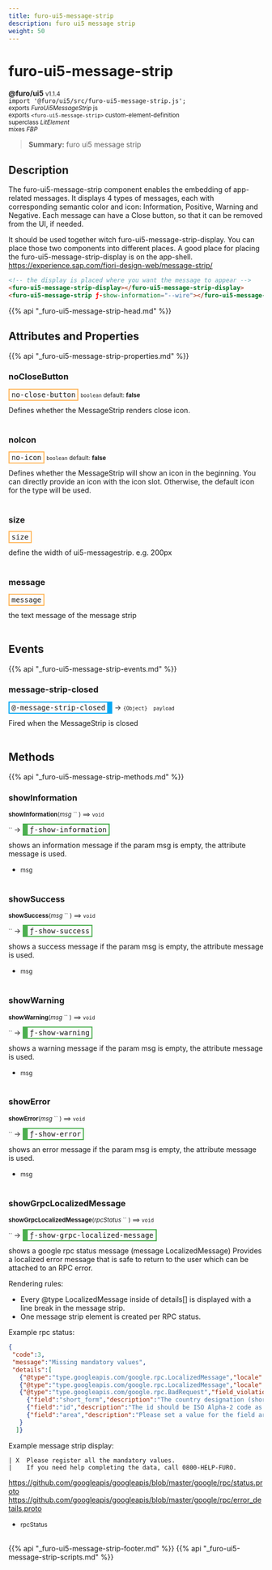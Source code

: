 ```yaml
---
title: furo-ui5-message-strip
description: furo ui5 message strip
weight: 50
---
```


# furo-ui5-message-strip
**@furo/ui5** <small>v1.1.4</small>
<br>`import '@furo/ui5/src/furo-ui5-message-strip.js';`<small>
<br>exports *FuroUi5MessageStrip* js
<br>exports `<furo-ui5-message-strip>` custom-element-definition
<br>superclass *LitElement*
<br> mixes *FBP*</small>

> **Summary:** furo ui5 message strip

## Description

The furo-ui5-message-strip component enables the embedding of app-related messages. It displays 4 types of messages,
each with corresponding semantic color and icon: Information, Positive, Warning and Negative.
Each message can have a Close button, so that it can be removed from the UI, if needed.

It should be used together witch furo-ui5-message-strip-display. You can place those two components into different places.
A good place for placing the furo-ui5-message-strip-display is on the app-shell.
https://experience.sap.com/fiori-design-web/message-strip/

 ```html
 <!-- the display is placed where you want the message to appear -->
 <furo-ui5-message-strip-display></furo-ui5-message-strip-display>
 <furo-ui5-message-strip ƒ-show-information="--wire"></furo-ui5-message-strip>
 ```

{{% api "_furo-ui5-message-strip-head.md" %}}

## Attributes and Properties
{{% api "_furo-ui5-message-strip-properties.md" %}}










### **noCloseButton**

<span  style="border-width:2px; border-style: solid;border-color:  rgb(255, 182, 91);font-family:monospace; padding:2px 4px;">no-close-button</span>
<small>`boolean` default: **false**</small>

Defines whether the MessageStrip renders close icon.
<br><br>

### **noIcon**

<span  style="border-width:2px; border-style: solid;border-color:  rgb(255, 182, 91);font-family:monospace; padding:2px 4px;">no-icon</span>
<small>`boolean` default: **false**</small>

Defines whether the MessageStrip will show an icon in the beginning. You can directly provide an icon with the icon slot. Otherwise, the default icon for the type will be used.
<br><br>



### **size**

<span  style="border-width:2px; border-style: solid;border-color:  rgb(255, 182, 91);font-family:monospace; padding:2px 4px;">size</span>
</small>

define the width of ui5-messagestrip. e.g. 200px
<br><br>

### **message**

<span  style="border-width:2px; border-style: solid;border-color:  rgb(255, 182, 91);font-family:monospace; padding:2px 4px;">message</span>
</small>

the text message of the message strip
<br><br>
## Events
{{% api "_furo-ui5-message-strip-events.md" %}}

### **message-strip-closed**
<span  style="border-width:2px 10px 2px 2px; border-style: solid;border-color:  rgb(2, 168, 244);font-family:monospace; padding:2px 4px;">@-message-strip-closed</span>
→ <small>`{Object}  payload`</small>

 Fired when the MessageStrip is closed
<br><br>

## Methods
{{% api "_furo-ui5-message-strip-methods.md" %}}




### **showInformation**
<small>**showInformation**(*msg* `` ) ⟹ `void`</small>

<small>`` </small> →
<span  style="border-width:2px 2px 2px 10px; border-style: solid;border-color:  rgb(76, 175, 80);font-family:monospace; padding:2px 4px;">ƒ-show-information</span>

shows an information message
if the param msg is empty, the attribute message is used.

- <small>msg </small>
<br><br>

### **showSuccess**
<small>**showSuccess**(*msg* `` ) ⟹ `void`</small>

<small>`` </small> →
<span  style="border-width:2px 2px 2px 10px; border-style: solid;border-color:  rgb(76, 175, 80);font-family:monospace; padding:2px 4px;">ƒ-show-success</span>

shows a success message
if the param msg is empty, the attribute message is used.

- <small>msg </small>
<br><br>

### **showWarning**
<small>**showWarning**(*msg* `` ) ⟹ `void`</small>

<small>`` </small> →
<span  style="border-width:2px 2px 2px 10px; border-style: solid;border-color:  rgb(76, 175, 80);font-family:monospace; padding:2px 4px;">ƒ-show-warning</span>

shows a warning message
if the param msg is empty, the attribute message is used.

- <small>msg </small>
<br><br>

### **showError**
<small>**showError**(*msg* `` ) ⟹ `void`</small>

<small>`` </small> →
<span  style="border-width:2px 2px 2px 10px; border-style: solid;border-color:  rgb(76, 175, 80);font-family:monospace; padding:2px 4px;">ƒ-show-error</span>

shows an error message
if the param msg is empty, the attribute message is used.

- <small>msg </small>
<br><br>

### **showGrpcLocalizedMessage**
<small>**showGrpcLocalizedMessage**(*rpcStatus* `` ) ⟹ `void`</small>

<small>`` </small> →
<span  style="border-width:2px 2px 2px 10px; border-style: solid;border-color:  rgb(76, 175, 80);font-family:monospace; padding:2px 4px;">ƒ-show-grpc-localized-message</span>

shows a google rpc status message (message LocalizedMessage)
Provides a localized error message that is safe to return to the user
which can be attached to an RPC error.

Rendering rules:
- Every @type LocalizedMessage inside of details[] is displayed with a line break in the message strip.
- One message strip element is created per RPC status.

Example rpc status:

```json
{
 "code":3,
 "message":"Missing mandatory values",
 "details":[
   {"@type":"type.googleapis.com/google.rpc.LocalizedMessage","locale":"en-GB","message":"Please register all the mandatory values."},
   {"@type":"type.googleapis.com/google.rpc.LocalizedMessage","locale":"en-GB","message":"If you need help completing the data, call 0800-HELP-FURO."},
   {"@type":"type.googleapis.com/google.rpc.BadRequest","field_violations":[
     {"field":"short_form","description":"The country designation (short form) should be set."},
     {"field":"id","description":"The id should be ISO Alpha-2 code as described in the ISO 3166 international standard"},
     {"field":"area","description":"Please set a value for the field area."}]
   }
  ]}
```

Example message strip display:
```
| X  Please register all the mandatory values.
|    If you need help completing the data, call 0800-HELP-FURO.
```

https://github.com/googleapis/googleapis/blob/master/google/rpc/status.proto
https://github.com/googleapis/googleapis/blob/master/google/rpc/error_details.proto

- <small>rpcStatus </small>
<br><br>










{{% api "_furo-ui5-message-strip-footer.md" %}}
{{% api "_furo-ui5-message-strip-scripts.md" %}}
